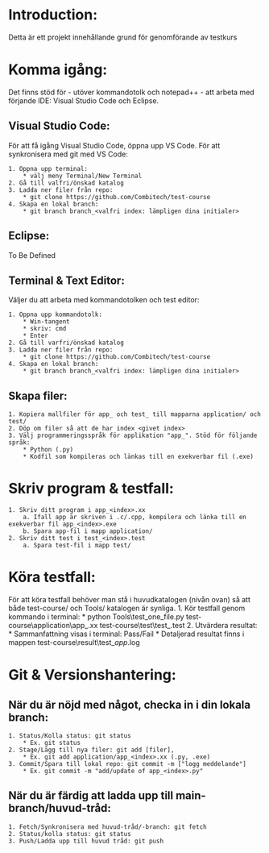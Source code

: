 # Introduction: 
Detta är ett projekt innehållande grund för genomförande av testkurs

# Komma igång:
Det finns stöd för - utöver kommandotolk och notepad++ - att arbeta med förjande IDE: Visual Studio Code och Eclipse. 

## Visual Studio Code:
För att få igång Visual Studio Code, öppna upp VS Code. För att synkronisera med git med VS Code:

	1. Öppna upp terminal: 
		* välj meny Terminal/New Terminal
	2. Gå till valfri/önskad katalog
	3. Ladda ner filer från repo: 
		* git clone https://github.com/Combitech/test-course
	4. Skapa en lokal branch:
		* git branch branch_<valfri index: lämpligen dina initialer> 
		
## Eclipse:
To Be Defined
		
## Terminal & Text Editor:
Väljer du att arbeta med kommandotolken och test editor:

	1. Öppna upp kommandotolk:
		* Win-tangent 
		* skriv: cmd 
		* Enter
	2. Gå till varfri/önskad katalog
	3. Ladda ner filer från repo:
		* git clone https://github.com/Combitech/test-course
	4. Skapa en lokal branch:
		* git branch branch_<valfri index: lämpligen dina initialer> 

## Skapa filer:
	1. Kopiera mallfiler för app_ och test_ till mapparna application/ och test/
	2. Döp om filer så att de har index <givet index>
	3. Välj programmeringsspråk för applikation "app_". Stöd för följande språk:
		* Python (.py)
		* Kodfil som kompileras och länkas till en exekverbar fil (.exe)

# Skriv program & testfall:
	1. Skriv ditt program i app_<index>.xx
		a. Ifall app är skriven i .c/.cpp, kompilera och länka till en exekverbar fil app_<index>.exe
		b. Spara app-fil i mapp application/
	2. Skriv ditt test i test_<index>.test
		a. Spara test-fil i mapp test/

# Köra testfall:
För att köra testfall behöver man stå i huvudkatalogen (nivån ovan) så att både test-course/ och Tools/ katalogen är synliga. 
	1. Kör testfall genom kommando i terminal: 
		* python Tools\test_one_file.py test-course\application\app_<index>.xx test-course\test\test_<index>.test
	2. Utvärdera resultat:
		* Sammanfattning visas i terminal: Pass/Fail
		* Detaljerad resultat finns i mappen test-course\result\test_<index>_app_<index>.log

# Git & Versionshantering:
## När du är nöjd med något, checka in i din lokala branch:
	1. Status/Kolla status: git status
		* Ex. git status
	2. Stage/Lägg till nya filer: git add [filer], 
		* Ex. git add application/app_<index>.xx (.py, .exe)
	3. Commit/Spara till lokal repo: git commit -m ["logg meddelande"]
		* Ex. git commit -m "add/update of app_<index>.py"

## När du är färdig att ladda upp till main-branch/huvud-tråd:
	1. Fetch/Synkronisera med huvud-tråd/-branch: git fetch
	2. Status/kolla status: git status
	3. Push/Ladda upp till huvud tråd: git push
